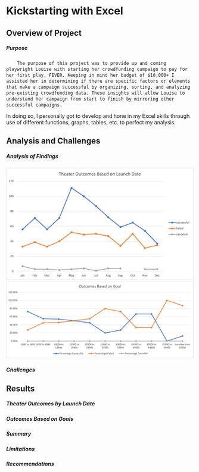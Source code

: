 # Kickstarting with Excel
## Overview of Project
##### Purpose
        The purpose of this project was to provide up and coming playwright Louise with starting her crowdfunding campaign to pay for her first play, FEVER. Keeping in mind her budget of $10,000+ I assisted her in determining if there are specific factors or elements that make a campaign successful by organizing, sorting, and analyzing pre-existing crowdfunding data. These insights will allow Louise to understand her campaign from start to finish by mirroring other successful campaigns.
In doing so, I personally got to develop and hone in my Excel skills through use of different functions, graphs, tables, etc. to perfect my analysis.
## Analysis and Challenges
##### Analysis of Findings


![Theater Outcomes by Launch Date](Theater_Outcomes_vs_Launch.png)
![Outcomes Based on Goals](Outcomes_vs_Goals.png)
##### Challenges

## Results
##### Theater Outcomes by Launch Date
##### Outcomes Based on Goals
##### Summary
##### Limitations
##### Recommendations 

